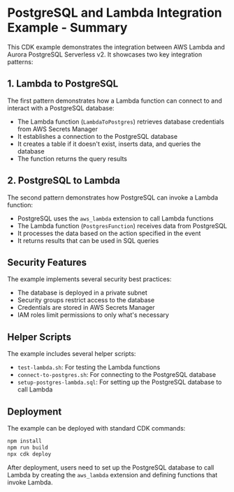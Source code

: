 # PostgreSQL and Lambda Integration Example - Summary

This CDK example demonstrates the integration between AWS Lambda and Aurora PostgreSQL Serverless v2. It showcases two key integration patterns:

## 1. Lambda to PostgreSQL

The first pattern demonstrates how a Lambda function can connect to and interact with a PostgreSQL database:

- The Lambda function (`LambdaToPostgres`) retrieves database credentials from AWS Secrets Manager
- It establishes a connection to the PostgreSQL database
- It creates a table if it doesn't exist, inserts data, and queries the database
- The function returns the query results

## 2. PostgreSQL to Lambda

The second pattern demonstrates how PostgreSQL can invoke a Lambda function:

- PostgreSQL uses the `aws_lambda` extension to call Lambda functions
- The Lambda function (`PostgresFunction`) receives data from PostgreSQL
- It processes the data based on the action specified in the event
- It returns results that can be used in SQL queries

## Security Features

The example implements several security best practices:

- The database is deployed in a private subnet
- Security groups restrict access to the database
- Credentials are stored in AWS Secrets Manager
- IAM roles limit permissions to only what's necessary

## Helper Scripts

The example includes several helper scripts:

- `test-lambda.sh`: For testing the Lambda functions
- `connect-to-postgres.sh`: For connecting to the PostgreSQL database
- `setup-postgres-lambda.sql`: For setting up the PostgreSQL database to call Lambda

## Deployment

The example can be deployed with standard CDK commands:

```bash
npm install
npm run build
npx cdk deploy
```

After deployment, users need to set up the PostgreSQL database to call Lambda by creating the `aws_lambda` extension and defining functions that invoke Lambda.
